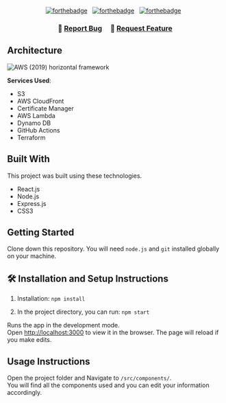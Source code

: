 <center>

[![forthebadge](https://forthebadge.com/images/badges/built-with-love.svg)](https://forthebadge.com) &nbsp;
[![forthebadge](https://forthebadge.com/images/badges/made-with-javascript.svg)](https://forthebadge.com) &nbsp;
[![forthebadge](https://forthebadge.com/images/badges/open-source.svg)](https://forthebadge.com) &nbsp;
</center>

<h3 align="center">
    🔹
    <a href="https://github.com/edwinsoto88/cloud-resume/issues">Report Bug</a> &nbsp; &nbsp;
    🔹
    <a href="https://github.com/edwinsoto88/cloud-resume/issues">Request Feature</a>
</h3>

## Architecture

![AWS (2019) horizontal framework](https://github.com/edwinsoto88/cloud-resume/assets/61428070/a7451a98-cd7a-4d18-be6c-93d224f5442b)

**Services Used**:
- S3
- AWS CloudFront
- Certificate Manager
- AWS Lambda
- Dynamo DB
- GitHub Actions
- Terraform

## Built With

This project was built using these technologies.

- React.js
- Node.js
- Express.js
- CSS3

## Getting Started

Clone down this repository. You will need `node.js` and `git` installed globally on your machine.

## 🛠 Installation and Setup Instructions

1. Installation: `npm install`

2. In the project directory, you can run: `npm start`

Runs the app in the development mode.\
Open [http://localhost:3000](http://localhost:3000) to view it in the browser.
The page will reload if you make edits.

## Usage Instructions

Open the project folder and Navigate to `/src/components/`. <br/>
You will find all the components used and you can edit your information accordingly.

